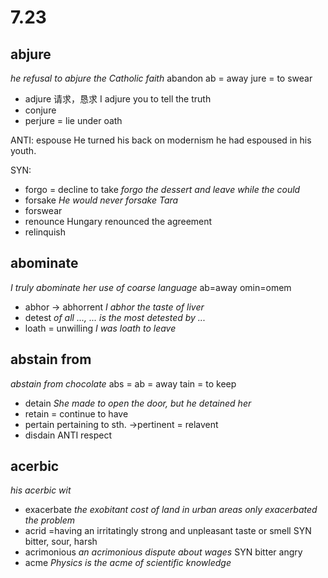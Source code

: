 # 7.23
## **abjure** 
_he refusal to abjure the Catholic faith_
abandon
ab = away jure = to swear
* adjure 请求，恳求 I adjure you to tell the truth
* conjure 
* perjure = lie under oath

ANTI: espouse  He turned his back on modernism he had espoused in his youth.

SYN: 
* forgo = decline to take _forgo the dessert and leave while the could_
* forsake _He would never forsake Tara_
* forswear
* renounce Hungary renounced the agreement
* relinquish

## abominate
_I truly abominate her use of coarse language_
ab=away omin=omem
* abhor -> abhorrent _I abhor the taste of liver_
* detest _of all ..., ... is the most detested by ..._
* loath = unwilling _I was loath to leave_

## abstain from
_abstain from chocolate_
abs = ab = away  tain = to keep
* detain _She made to open the door, but he detained her_
* retain = continue to have
* pertain pertaining to sth. ->pertinent = relavent
* disdain ANTI respect

## acerbic
_his acerbic wit_
* exacerbate _the exobitant cost of land in urban areas only exacerbated the problem_
* acrid =having an irritatingly strong and unpleasant taste or smell SYN bitter, sour, harsh
* acrimonious _an acrimonious dispute about wages_ SYN bitter angry
* acme _Physics is the acme of scientific knowledge_

